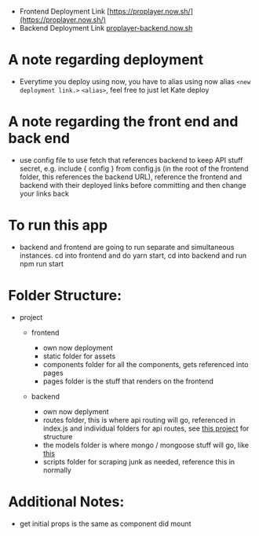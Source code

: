* Frontend Deployment Link [https://proplayer.now.sh/](https://proplayer.now.sh/)
* Backend Deployment Link [proplayer-backend.now.sh](proplayer-backend.now.sh)

# A note regarding deployment 
* Everytime you deploy using now, you have to alias using now alias `<new deployment link.>` `<alias>`, feel free to just let Kate deploy

# A note regarding the front end and back end
* use config file to use fetch that references backend to keep API stuff secret, e.g. include { config } from config.js (in the root of the frontend folder, this references the backend URL), reference the frontend and backend with their deployed links before committing and then change your links back


# To run this app
* backend and frontend are going to run separate and simultaneous instances. cd into frontend and do yarn start, cd into backend and run npm run start

# Folder Structure:
* project
    * frontend
        * own now deployment
        * static folder for assets
        * components folder for all the components, gets referenced into pages
        * pages folder is the stuff that renders on the frontend 

    * backend
        * own now deplyment
        * routes folder, this is where api routing will go, referenced in index.js and individual folders for api routes, see [this project](https://github.com/k8xian/MongoNewsScraper/tree/master/routes/api) for structure 
        * the models folder is where mongo / mongoose stuff will go, like [this](https://github.com/k8xian/MongoNewsScraper/tree/master/models)
        * scripts folder for scraping junk as needed, reference this in normally


# Additional Notes: 
* get initial props is the same as component did mount
